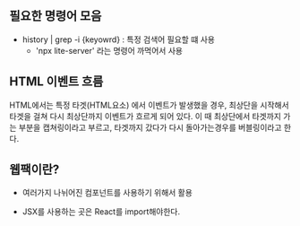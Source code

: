 ## 필요한 명령어 모음

- history | grep -i {keyowrd}  : 특정 검색어 필요할 떄 사용
    - 'npx lite-server' 라는 명령어 까먹어서 사용

  

## HTML 이벤트 흐름 
HTML에서는 특정 타겟(HTML요소) 에서 이벤트가 발생했을 경우,
최상단을 시작해서 타겟을 걸쳐 다시 최상단까지 이벤트가 흐르게 되어 있다.
이 때 최상단에서 타겟까지 가는 부분을 캡쳐링이라고 부르고, 
타겟까지 갔다가 다시 돌아가는경우를 버블링이라고 한다.


## 웹팩이란?

- 여러가지 나뉘어진 컴포넌트를 사용하기 위해서 활용


- JSX를 사용하는 곳은 React를 import해야한다.
